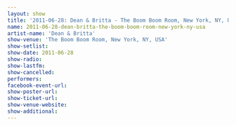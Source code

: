 ```yaml
---
layout: show
title: '2011-06-28: Dean & Britta - The Boom Boom Room, New York, NY, USA'
name: 2011-06-28-dean-britta-the-boom-boom-room-new-york-ny-usa
artist-name: 'Dean & Britta'
show-venue: 'The Boom Boom Room, New York, NY, USA'
show-setlist: 
show-date: 2011-06-28
show-radio: 
show-lastfm: 
show-cancelled: 
performers: 
facebook-event-url: 
show-poster-url: 
show-ticket-url: 
show-venue-website: 
show-additional: 
---
```


 